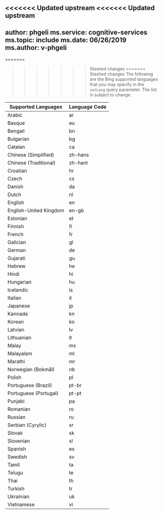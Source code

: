 <<<<<<< Updated upstream
<<<<<<< Updated upstream
---
author: phgeli
ms.service: cognitive-services
ms.topic: include
ms.date: 06/26/2019
ms.author: v-phgeli
---

=======
>>>>>>> Stashed changes
=======
>>>>>>> Stashed changes
The following are the Bing supported languages that you may specify in the `setLang` query parameter. The list is subject to change.  
  
|Supported Languages|Language Code|  
|---------------------|------------------|  
|Arabic|ar|
|Basque|eu|
|Bengali|bn|
|Bulgarian|bg|
|Catalan|ca|
|Chinese (Simplified)|zh-hans|
|Chinese (Traditional)|zh-hant|
|Croatian|hr|
|Czech|cs|
|Danish​|da|
|Dutch​|nl|
|English|en|
|English-United Kingdom|en-gb|
|Estonian|et|
|Finnish|fi|
|French|fr|
|Galician|gl|
|German|de|
|Gujarati|gu|
|Hebrew|he|
|Hindi|hi|
|Hungarian|hu|
|Icelandic|is|
|Italian|it|
|Japanese|jp|
|Kannada|kn|
|Korean|ko|
|Latvian|lv|
|Lithuanian|lt|
|Malay|ms|
|Malayalam |ml|
|Marathi|mr|
|Norwegian (Bokmål)|nb|
|Polish​|pl|
|Portuguese (Brazil)​|pt-br|
|Portuguese (Portugal)​|pt-pt|
|Punjabi​|pa|
|Romanian|ro|
|Russian|ru|
|Serbian (Cyrylic)|sr|
|Slovak​|sk|
|Slovenian​|sl|
|Spanish|es|
|Swedish|sv|
|Tamil|ta|
|Telugu|te|
|Thai|th|
|Turkish|tr|
|Ukrainian|uk|
|Vietnamese|vi|